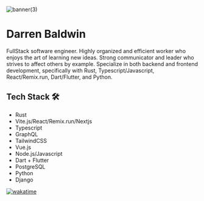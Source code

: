 
![banner(3)](https://user-images.githubusercontent.com/68653294/168488757-4248671d-7353-46ae-b346-68a6741380a5.jpg)


# Darren Baldwin
FullStack software engineer. Highly organized and efficient worker who enjoys the art of learning new ideas. Strong communicator and leader who strives to affect others by example. Specialize in both backend and frontend development, specifically with Rust, Typescript/Javascript, React/Remix.run, Dart/Flutter, and Python.  

## Tech Stack 🛠
- Rust
- Vite.js/React/Remix.run/Nextjs
- Typescript
- GraphQL
- TailwindCSS
- Vue.js
- Node.js/Javascript
- Dart + Flutter
- PostgreSQL
- Python
- Django

[![wakatime](https://wakatime.com/badge/user/4846b6ec-023c-402e-9ec8-c2ad667aea0f.svg)](https://wakatime.com/@4846b6ec-023c-402e-9ec8-c2ad667aea0f)
